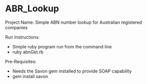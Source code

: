 # ABR_Lookup
Project Name: Simple ABN number lookup for Australian registered companies

Run Instructions:
  - Simple ruby program run from the command line
  - ruby abnGet.rb

Pre-Requisites:
  - Needs the Savon gem installed to provide SOAP capability
  - gem install savon
  
